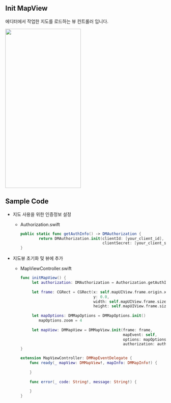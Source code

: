 ## Init MapView

에디터에서 작업한 지도를 로드하는 뷰 컨트롤러 입니다.

<img src="sample_init_mapview.gif" width="236.5" height="500" />



## Sample Code

* 지도 사용을 위한 인증정보 설정

  * Authorization.swift

    ```swift
    public static func getAuthInfo() -> DMAuthorization {
            return DMAuthorization.init(clientId: [your_client_id],
                                        clientSecret: [your_client_secret])
    }
    ```

* 지도뷰 초기화 및 뷰에 추가 

  * MapViewController.swift

    ```swift
    func initMapView() {
         let authorization: DMAuthorization = Authorization.getAuthInfo()
            
         let frame: CGRect = CGRect(x: self.mapUIView.frame.origin.x,
                                    y: 0.0,
                                    width: self.mapUIView.frame.size.width,
                                    height: self.mapUIView.frame.size.height)
            
         let mapOptions: DMMapOptions = DMMapOptions.init()
            mapOptions.zoom = 4
            
         let mapView: DMMapView = DMMapView.init(frame: frame,
                                                 mapEvent: self,
                                                 options: mapOptions,
                                                 authorization: authorization)
    }
    
    extension MapViewController: DMMapEventDelegate {
        func ready(_ mapView: DMMapView!, mapInfo: DMMapInfo!) {
            
        }
        
        func error(_ code: String!, message: String!) {
            
        }
    }
    ```

